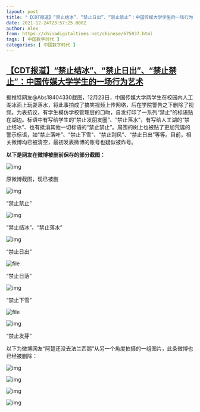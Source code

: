 ```yaml
---
layout: post
title: "【CDT报道】“禁止结冰”、“禁止日出”、“禁止禁止”：中国传媒大学学生的一场行为艺术"
date: 2021-12-24T23:57:25.000Z
author: Alex
from: https://chinadigitaltimes.net/chinese/675037.html
tags: [ 中国数字时代 ]
categories: [ 中国数字时代 ]
---
```

<!--1640390245000-->
[【CDT报道】“禁止结冰”、“禁止日出”、“禁止禁止”：中国传媒大学学生的一场行为艺术](https://chinadigitaltimes.net/chinese/675037.html)
------

<div>
<p>据推特网友@Abs18404330截图，12月23日，中国传媒大学两学生在校园内人工湖冰面上玩耍落水，将此事拍成了搞笑视频上传网络，后在学院警告之下删除了视频。为表抗议，有学生模仿学校管理层的口吻，自发打印了一系列“禁止”的标语贴在湖边。标语中有写给学生的“禁止发朋友圈”、“禁止落水”，有写给人工湖的“禁止结冰”、也有抵消其他一切标语的“禁止禁止”。周围的树上也被贴了更加荒诞的警示标语，如“禁止落叶”、“禁止下雪”、“禁止刮风”、“禁止日出”等等。目前，相关微博均已被清空，最初发表微博的账号也疑似被炸号。</p><p><strong>以下是网友在微博被删前保存的部分截图：</strong></p><p><img src="https://chinadigitaltimes.net/chinese/files/2021/12/image-1640388478136.png" alt="img" /></p><div class="ts">原微博截图，现已被删</div><p><img src="https://chinadigitaltimes.net/chinese/files/2021/12/image-1640388398922.png" alt="img" /></p><div class="ts">“禁止禁止”</div><p><img src="https://chinadigitaltimes.net/chinese/files/2021/12/image-1640388411605.png" alt="img" /></p><div class="ts">“禁止结冰”、“禁止落水”</div><p><img src="https://chinadigitaltimes.net/chinese/files/2021/12/image-1640388042431.png" alt="img" /></p><div class="ts">“禁止日出”</div><p><img src="https://chinadigitaltimes.net/chinese/files/2021/12/image-1640388928823.png" alt="file" /></p><div class="ts">“禁止日落”</div><p><img src="https://chinadigitaltimes.net/chinese/files/2021/12/image-1640388058167.png" alt="img" /></p><div class="ts">“禁止下雪”</div><p><img src="https://chinadigitaltimes.net/chinese/files/2021/12/image-1640388959184.png" alt="file" /></p><p><img src="https://chinadigitaltimes.net/chinese/files/2021/12/2021-12-24-112940_001.jpeg" alt="img" /></p><div class="ts">“禁止发芽”</div><p>以下为微博网友“阿楚还没去法兰西鹅”从另一个角度拍摄的一组图片，此条微博也已经被删除：</p><p><img src="https://chinadigitaltimes.net/chinese/files/2021/12/image-1640388353683.png" alt="img" /></p><p><img src="https://chinadigitaltimes.net/chinese/files/2021/12/image-1640388366254.png" alt="img" /></p><p><img src="https://chinadigitaltimes.net/chinese/files/2021/12/image-1640388168371.png" alt="img" /></p><p><img src="https://chinadigitaltimes.net/chinese/files/2021/12/image-1640388633815.png" alt="img" /></p>
</div>
